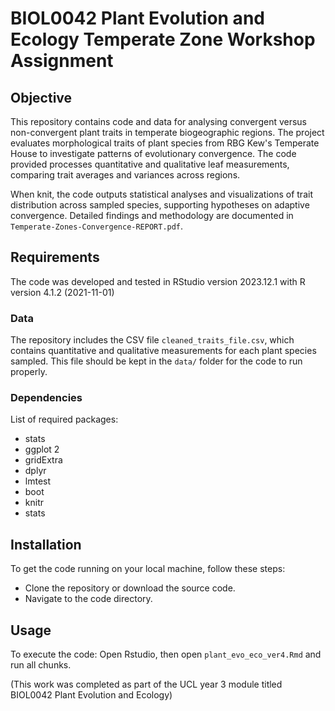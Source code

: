 # BIOL0042 Plant Evolution and Ecology Temperate Zone Workshop Assignment

## Objective
This repository contains code and data for analysing convergent versus non-convergent plant traits in temperate biogeographic regions. The project evaluates morphological traits of plant species from RBG Kew's Temperate House to investigate patterns of evolutionary convergence. The code provided processes quantitative and qualitative leaf measurements, comparing trait averages and variances across regions.

When knit, the code outputs statistical analyses and visualizations of trait distribution across sampled species, supporting hypotheses on adaptive convergence. Detailed findings and methodology are documented in `Temperate-Zones-Convergence-REPORT.pdf`.

## Requirements
The code was developed and tested in RStudio version 2023.12.1 with R version 4.1.2 (2021-11-01)

### Data
The repository includes the CSV file `cleaned_traits_file.csv`, which contains quantitative and qualitative measurements for each plant species sampled. This file should be kept in the `data/` folder for the code to run properly. 

### Dependencies
List of required packages:

- stats
- ggplot 2
- gridExtra
- dplyr
- lmtest
- boot
- knitr
- stats

## Installation
To get the code running on your local machine, follow these steps:

- Clone the repository or download the source code.
- Navigate to the code directory.

## Usage
To execute the code: Open Rstudio, then open `plant_evo_eco_ver4.Rmd` and run all chunks.

(This work was completed as part of the UCL year 3 module titled BIOL0042 Plant Evolution and Ecology)
